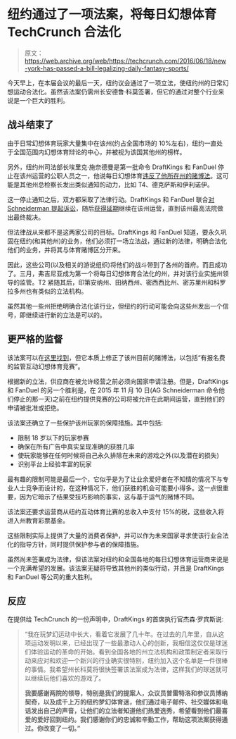 # 纽约通过了一项法案，将每日幻想体育 TechCrunch 合法化

> 原文：<https://web.archive.org/web/https://techcrunch.com/2016/06/18/new-york-has-passed-a-bill-legalizing-daily-fantasy-sports/>

今天早上，在本届会议的最后一天，纽约议会通过了一项立法，使纽约州的日常幻想运动合法化。虽然该法案仍需州长安德鲁·科莫签署，但它的通过对整个行业来说是一个巨大的胜利。

## 战斗结束了

由于日常幻想体育玩家大量集中在该州(约占全国市场的 10%左右)，纽约一直处于全国范围内幻想体育辩论的中心，并被视为该国其他州的榜样。

另外，纽约州司法部长埃里克·施奈德曼是第一批命令 DraftKings 和 FanDuel 停止在该州运营的公职人员之一，他说每日幻想体育[违反了他所在州的赌博法](https://web.archive.org/web/20230130235536/https://techcrunch.com/2015/11/10/ny-attorney-general-rules-daily-fantasy-sports-illegal-orders-sites-to-cease-and-desist/)。这可能是其他州总检察长发出类似通知的动力，比如 T4、德克萨斯和伊利诺伊。

这一停止通知之后，双方都采取了法律行动。DraftKings 和 FanDuel 联合[对 Schneiderman 提起诉讼](https://web.archive.org/web/20230130235536/https://techcrunch.com/2015/11/14/fanduel-and-draftkings-fight-back-file-lawsuits-against-ny-attorney-general/)，随后[获得延期](https://web.archive.org/web/20230130235536/https://techcrunch.com/2016/01/11/draftkings-and-fanduel-receive-stay-in-ny-can-legally-operate-until-final-ruling/)继续在该州运营，直到该州最高法院做出最终裁决。

但法律战从来都不是这两家公司的目标。DraftKings 和 FanDuel 知道，要永久巩固在纽约(和其他州)的业务，他们必须打一场立法战，通过新的法律，明确合法化他们的业务，并将其与体育赌博区分开来。

因此，这些公司(以及相关的游说组织)将他们的战斗带到了各州的首府。而且成功了。三月，弗吉尼亚成为第一个将每日幻想体育合法化的州，并对该行业实施州领导的监管。T2 紧随其后，印第安纳州、田纳西州、密西西比州、密苏里州和科罗拉多州也有类似的立法机构。

虽然其他一些州拒绝明确合法化该行业，但纽约的行动可能会向这些州发出一个信号，即继续进行新的立法是可以的。

## 更严格的监督

该法案可以在[这里找到](https://web.archive.org/web/20230130235536/http://nyassembly.gov/leg/?default_fld=&bn=A10736&term=2015&Memo=Y)，但它本质上修正了该州目前的赌博法，以包括“有报名费的监管互动幻想体育竞赛”。

根据新的立法，供应商在被允许经营之前必须向国家申请注册。但是，DraftKings 和 FanDuel 的另一个胜利是，在 2015 年 11 月 10 日(AG Schneiderman 命令他们停止的那一天)之前在纽约提供竞赛的公司将被允许在此期间运营，直到他们的申请被批准或拒绝。

该法案还确立了一些保护该州玩家的保障措施。其中包括:

*   限制 18 岁以下的玩家参赛
*   确保在所有广告中真实呈现准确的获胜几率
*   使玩家能够在任何时候将自己永久排除在未来的游戏之外(以及潜在的损失)
*   识别平台上经验丰富的玩家

最有趣的限制可能是最后一个，它似乎是为了让业余爱好者在不知情的情况下与专业人士竞争而设计的，在这种情况下，他们获胜的机会可能要小得多。这一点很重要，因为它暗示了结果受技巧影响的事实，这与基于运气的赌博不同。

该法案还要求运营商从纽约互动体育比赛的总收入中支付 15%的税，这些收入将进入州教育彩票基金。

这些限制实际上提供了大量的消费者保护，并可以作为未来国家寻求使该行业合法化的指导方针，同时提供保护参与者的保障措施。

虽然尚未签署成为法律，但该法案对纽约和全国各地的每日幻想体育运营商来说是一个充满希望的发展。该法案无疑将导致其他州的类似行动，并且是 DraftKings 和 FanDuel 等公司的重大胜利。

## 反应

在提供给 TechCrunch 的一份声明中，DraftKings 的首席执行官杰森·罗宾斯说:

> “我在玩梦幻运动中长大，看着它发展了几十年。在过去的几年里，自从这项运动发明以来，已经出现了一些最激动人心的创新，我相信这仅仅是球迷们体验运动的革命的开始。看到全国各地的州立法机构和政策制定者采取行动来应对和欢迎一个新兴的行业确实很特别，纽约加入这个名单是一件很棒的事情。我希望州长科莫将很快签署该法案成为法律，这样我们的球迷就可以继续玩他们喜欢的游戏了。
> 
> **我要感谢两院的领导，特别是我们的提案人，众议员普雷特洛和参议员博纳契奇，以及成千上万的纽约梦幻体育迷，他们通过电子邮件、社交媒体和电话发出自己的声音，让他们的立法者知道他们热爱选秀，希望看到他们最喜爱的爱好回到纽约。我们感谢你们的忠诚和辛勤工作，帮助这项法案获得通过。你改变了一切。”**
